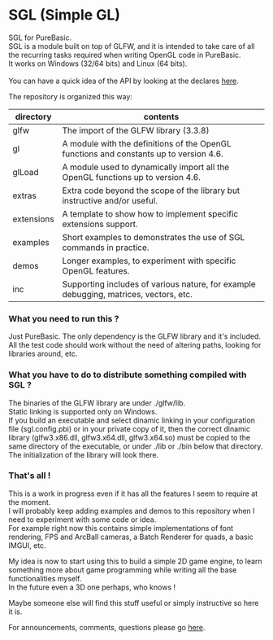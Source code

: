 # SGL (Simple GL)
SGL for PureBasic.<br>
SGL is a module built on top of GLFW, and it is intended to take care of all the recurring tasks required when writing OpenGL code in PureBasic.<br>
It works on Windows (32/64 bits) and Linux (64 bits).<br>
<br>
You can have a quick idea of the API by looking at the declares [here](https://github.com/spettroscopio/SGL/blob/beb7aa3dd6062082b7eab222f0bf4f6c8c50558f/sgl.pbi#L444).

The repository is organized this way:

| directory | contents |
| ------ | ------ |
| glfw | The import of the GLFW library (3.3.8)|
| gl | A module with the definitions of the OpenGL functions and constants up to version 4.6. |
| glLoad | A module used to dynamically import all the OpenGL functions up to version 4.6.  |
| extras | Extra code beyond the scope of the library but instructive and/or useful. |
| extensions | A template to show how to implement specific extensions support. |
| examples | Short examples to demonstrates the use of SGL commands in practice. |
| demos | Longer examples, to experiment with specific OpenGL features. |
| inc | Supporting includes of various nature, for example debugging, matrices, vectors, etc. |

### What you need to run this ?
Just PureBasic. The only dependency is the GLFW library and it's included.<br>
All the test code should work without the need of altering paths, looking for libraries around, etc.<br>

### What you have to do to distribute something compiled with SGL ?
The binaries of the GLFW library are under ./glfw/lib.<br>
Static linking is supported only on Windows.<br>
If you build an executable and select dinamic linking in your configuration file (sgl.config.pbi) or in your private copy of it, then the correct dinamic library (glfw3.x86.dll, glfw3.x64.dll, glfw3.x64.so) must be copied to the same directory of the executable, or under ./lib or ./bin below that directory.<br>
The initialization of the library will look there.<br>

### That's all !
This is a work in progress even if it has all the features I seem to require at the moment.<br>
I will probably keep adding examples and demos to this repository when I need to experiment with some code or idea.<br>
For example right now this contains simple implementations of font rendering, FPS and ArcBall cameras, a Batch Renderer for quads, a basic IMGUI, etc.<br>

My idea is now to start using this to build a simple 2D game engine, to learn something more about game programming while writing all the base functionalities myself.<br>
In the future even a 3D one perhaps, who knows !<br>

Maybe someone else will find this stuff useful or simply instructive so here it is.

For announcements, comments, questions please go [here](https://www.purebasic.fr/english/viewtopic.php?t=81764).

